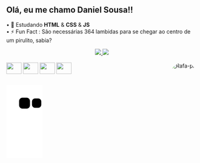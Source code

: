## Olá, eu me chamo Daniel Sousa!! 

• 🌱 Estudando <strong>HTML</strong> & <strong>CSS</strong> & <strong>JS</strong><br>
• ⚡ Fun Fact : São necessárias 364 lambidas para se chegar ao centro de um pirulito, sabia?
<div align="center">
  <a href="https://github.com/Danxss">
  <img height="180em" src="https://github-readme-stats.vercel.app/api?username=Danxss&show_icons=true&include_all_commits=true&count_private=true&theme=dark&custom_title=Meus status&icon_color=c991df"/>
  <img height="180em" src="https://github-readme-stats.vercel.app/api/top-langs/?username=Danxss&layout=compact&langs_count=5&theme=dark"/>
</div>

<div style="display: inline_block;"><br>
  <a><img align="center" height="30" width="40" src="https://cdn.jsdelivr.net/gh/devicons/devicon/icons/css3/css3-plain-wordmark.svg" /></a>
  <a><img align="center" height="30" width="40" src="https://cdn.jsdelivr.net/gh/devicons/devicon/icons/html5/html5-plain-wordmark.svg" /></a>
  <a><img align="center" height="30" width="40" src="https://cdn.jsdelivr.net/gh/devicons/devicon/icons/javascript/javascript-plain.svg" /></a>
  <a><img align="center" height="30" width="40" src="https://cdn.jsdelivr.net/gh/devicons/devicon/icons/jquery/jquery-plain-wordmark.svg" /></a>
  <img align="right" alt="Rafa-pic" height="150" style="border-radius:50px;" src="https://media.discordapp.net/attachments/895727176555569163/921545231302803476/7065_DtKG6GOT.png?width=676&height=676">
</div>

  
  ##
  
  <div>    

  ![Snake animation](https://github.com/Danxss/Danxss/blob/output/github-contribution-grid-snake.svg)

</div>

